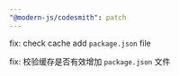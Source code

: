 ```yaml
---
"@modern-js/codesmith": patch
---
```


fix: check cache add `package.json` file

fix: 校验缓存是否有效增加 `package.json` 文件
